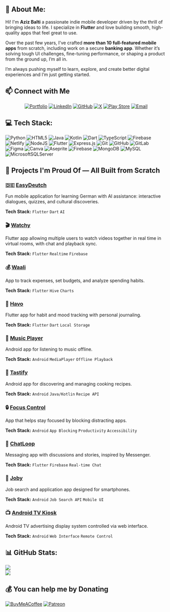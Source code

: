 ## 💫 About Me:
Hi! I'm **Aziz Balti** a passionate indie mobile developer driven by the thrill of bringing ideas to life. I specialize in **Flutter** and love building smooth, high-quality apps that feel great to use.

Over the past few years, I've crafted **more than 10 full-featured mobile apps** from scratch, including work on a secure **banking app**. Whether it’s solving tough UI challenges, fine-tuning performance, or shaping a product from the ground up, I’m all in.

I’m always pushing myself to learn, explore, and create better digital experiences and I’m just getting started.

## 📫 Connect with Me

<div align="center">

[![Portfolio](https://img.shields.io/badge/-Portfolio-FF5722?style=for-the-badge&logo=globe&logoColor=white)](https://delicate-figolla-31b181.netlify.app/)
[![LinkedIn](https://img.shields.io/badge/-LinkedIn-0077B5?style=for-the-badge&logo=linkedin&logoColor=white)](https://www.linkedin.com/in/aziz-balti/)
[![GitHub](https://img.shields.io/badge/-GitHub-181717?style=for-the-badge&logo=github&logoColor=white)](https://github.com/azizbalti82)
[![X](https://img.shields.io/badge/-X-000000?style=for-the-badge&logo=x&logoColor=white)](https://x.com/AzizBalti_)
[![Play Store](https://img.shields.io/badge/-Play%20Store-414141?style=for-the-badge&logo=google-play&logoColor=white)](https://play.google.com/store/apps/dev?id=6076571158097417724)
[![Email](https://img.shields.io/badge/-Email-D14836?style=for-the-badge&logo=gmail&logoColor=white)](mailto:azizbalti.dev@gmail.com)

</div>

## 💻 Tech Stack:
![Python](https://img.shields.io/badge/python-3670A0?style=for-the-badge&logo=python&logoColor=ffdd54) ![HTML5](https://img.shields.io/badge/html5-%23E34F26.svg?style=for-the-badge&logo=html5&logoColor=white) ![Java](https://img.shields.io/badge/java-%23ED8B00.svg?style=for-the-badge&logo=openjdk&logoColor=white) ![Kotlin](https://img.shields.io/badge/kotlin-%237F52FF.svg?style=for-the-badge&logo=kotlin&logoColor=white) ![Dart](https://img.shields.io/badge/dart-%230175C2.svg?style=for-the-badge&logo=dart&logoColor=white) ![TypeScript](https://img.shields.io/badge/typescript-%23007ACC.svg?style=for-the-badge&logo=typescript&logoColor=white) ![Firebase](https://img.shields.io/badge/firebase-%23039BE5.svg?style=for-the-badge&logo=firebase) ![Netlify](https://img.shields.io/badge/netlify-%23000000.svg?style=for-the-badge&logo=netlify&logoColor=#00C7B7) ![NodeJS](https://img.shields.io/badge/node.js-6DA55F?style=for-the-badge&logo=node.js&logoColor=white) ![Flutter](https://img.shields.io/badge/Flutter-%2302569B.svg?style=for-the-badge&logo=Flutter&logoColor=white) ![Express.js](https://img.shields.io/badge/express.js-%23404d59.svg?style=for-the-badge&logo=express&logoColor=%2361DAFB) ![Git](https://img.shields.io/badge/git-%23F05033.svg?style=for-the-badge&logo=git&logoColor=white) ![GitHub](https://img.shields.io/badge/github-%23121011.svg?style=for-the-badge&logo=github&logoColor=white) ![GitLab](https://img.shields.io/badge/gitlab-%23181717.svg?style=for-the-badge&logo=gitlab&logoColor=white) ![Figma](https://img.shields.io/badge/figma-%23F24E1E.svg?style=for-the-badge&logo=figma&logoColor=white) ![Canva](https://img.shields.io/badge/Canva-%2300C4CC.svg?style=for-the-badge&logo=Canva&logoColor=white) ![Aseprite](https://img.shields.io/badge/Aseprite-FFFFFF?style=for-the-badge&logo=Aseprite&logoColor=#7D929E) ![Firebase](https://img.shields.io/badge/firebase-a08021?style=for-the-badge&logo=firebase&logoColor=ffcd34) ![MongoDB](https://img.shields.io/badge/MongoDB-%234ea94b.svg?style=for-the-badge&logo=mongodb&logoColor=white) ![MySQL](https://img.shields.io/badge/mysql-4479A1.svg?style=for-the-badge&logo=mysql&logoColor=white) ![MicrosoftSQLServer](https://img.shields.io/badge/Microsoft%20SQL%20Server-CC2927?style=for-the-badge&logo=microsoft%20sql%20server&logoColor=white)




## 🚀 Projects I'm Proud Of — All Built from Scratch


<div class="project-grid">
  <div class="project-card">
    <h3>🇩🇪 <a href="https://github.com/azizbalti82/easydeutch">EasyDeutch</a></h3>
    <p>Fun mobile application for learning German with AI assistance: interactive dialogues, quizzes, and cultural discoveries.</p>
    <strong>Tech Stack:</strong> <code>Flutter</code> <code>Dart</code> <code>AI</code>
  </div>

  <div class="project-card">
    <h3>🎬 <a href="https://github.com/azizbalti82/watchy">Watchy</a></h3>
    <p>Flutter app allowing multiple users to watch videos together in real time in virtual rooms, with chat and playback sync.</p>
    <strong>Tech Stack:</strong> <code>Flutter</code> <code>Realtime</code> <code>Firebase</code>
  </div>

  <div class="project-card">
    <h3>💰 <a href="https://github.com/azizbalti82/waali">Waali</a></h3>
    <p>App to track expenses, set budgets, and analyze spending habits.</p>
    <strong>Tech Stack:</strong> <code>Flutter</code> <code>Hive</code> <code>Charts</code>
  </div>

  <div class="project-card">
    <h3>📝 <a href="https://github.com/azizbalti82/havo">Havo</a></h3>
    <p>Flutter app for habit and mood tracking with personal journaling.</p>
    <strong>Tech Stack:</strong> <code>Flutter</code> <code>Dart</code> <code>Local Storage</code>
  </div>

  <div class="project-card">
    <h3>🎵 <a href="https://github.com/azizbalti82/joby">Music Player</a></h3>
    <p>Android app for listening to music offline.</p>
    <strong>Tech Stack:</strong> <code>Android</code> <code>MediaPlayer</code> <code>Offline Playback</code>
  </div>

  <div class="project-card">
    <h3>🍳 <a href="https://github.com/azizbalti82/tastify">Tastify</a></h3>
    <p>Android app for discovering and managing cooking recipes.</p>
    <strong>Tech Stack:</strong> <code>Android</code> <code>Java/Kotlin</code> <code>Recipe API</code>
  </div>

  <div class="project-card">
    <h3>🔒 <a href="https://github.com/azizbalti82/focus-control">Focus Control</a></h3>
    <p>App that helps stay focused by blocking distracting apps.</p>
    <strong>Tech Stack:</strong> <code>Android</code> <code>App Blocking</code> <code>Productivity</code> <code>Accessibility</code>
  </div>

  <div class="project-card">
    <h3>💬 <a href="https://github.com/azizbalti82/chatloop">ChatLoop</a></h3>
    <p>Messaging app with discussions and stories, inspired by Messenger.</p>
    <strong>Tech Stack:</strong> <code>Flutter</code> <code>Firebase</code> <code>Real-time Chat</code>
  </div>

  <div class="project-card">
    <h3>💼 <a href="https://github.com/azizbalti82/joby">Joby</a></h3>
    <p>Job search and application app designed for smartphones.</p>
    <strong>Tech Stack:</strong> <code>Android</code> <code>Job Search API</code> <code>Mobile UI</code>
  </div>

  <div class="project-card">
    <h3>📺 <a href="https://github.com/azizbalti82/android-tv-kiosk">Android TV Kiosk</a></h3>
    <p>Android TV advertising display system controlled via web interface.</p>
    <strong>Tech Stack:</strong> <code>Android</code> <code>Web Interface</code> <code>Remote Control</code>
  </div>
</div>
<!-- PROJECT GRID END -->


## 📊 GitHub Stats:
![](https://nirzak-streak-stats.vercel.app/?user=azizbalti82&theme=dark&hide_border=false)<br/>
![](https://github-readme-stats.vercel.app/api/top-langs/?username=azizbalti82&theme=dark&hide_border=false&include_all_commits=true&count_private=true&layout=compact)

## 💰 You can help me by Donating
  [![BuyMeACoffee](https://img.shields.io/badge/Buy%20Me%20a%20Coffee-ffdd00?style=for-the-badge&logo=buy-me-a-coffee&logoColor=black)](https://buymeacoffee.com/azizbalti) [![Patreon](https://img.shields.io/badge/Patreon-F96854?style=for-the-badge&logo=patreon&logoColor=white)](https://patreon.com/azizbalti) 

  
<!-- Proudly created with GPRM ( https://gprm.itsvg.in ) -->
